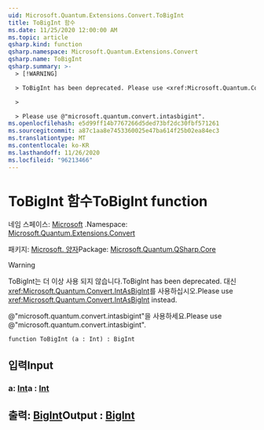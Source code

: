 ```yaml
---
uid: Microsoft.Quantum.Extensions.Convert.ToBigInt
title: ToBigInt 함수
ms.date: 11/25/2020 12:00:00 AM
ms.topic: article
qsharp.kind: function
qsharp.namespace: Microsoft.Quantum.Extensions.Convert
qsharp.name: ToBigInt
qsharp.summary: >-
  > [!WARNING]

  > ToBigInt has been deprecated. Please use <xref:Microsoft.Quantum.Convert.IntAsBigInt> instead.

  >

  > Please use @"microsoft.quantum.convert.intasbigint".
ms.openlocfilehash: e5d99ff14b7767266d5ded73bf2dc30fbf571261
ms.sourcegitcommit: a87c1aa8e7453360025e47ba614f25b02ea84ec3
ms.translationtype: MT
ms.contentlocale: ko-KR
ms.lasthandoff: 11/26/2020
ms.locfileid: "96213466"
---
```

# <a name="tobigint-function"></a><span data-ttu-id="8743c-102">ToBigInt 함수</span><span class="sxs-lookup"><span data-stu-id="8743c-102">ToBigInt function</span></span>

<span data-ttu-id="8743c-103">네임 스페이스: [Microsoft](xref:Microsoft.Quantum.Extensions.Convert) .</span><span class="sxs-lookup"><span data-stu-id="8743c-103">Namespace: [Microsoft.Quantum.Extensions.Convert](xref:Microsoft.Quantum.Extensions.Convert)</span></span>

<span data-ttu-id="8743c-104">패키지: [Microsoft. 양자](https://nuget.org/packages/Microsoft.Quantum.QSharp.Core)</span><span class="sxs-lookup"><span data-stu-id="8743c-104">Package: [Microsoft.Quantum.QSharp.Core](https://nuget.org/packages/Microsoft.Quantum.QSharp.Core)</span></span>


> [!WARNING]
> <span data-ttu-id="8743c-105">ToBigInt는 더 이상 사용 되지 않습니다.</span><span class="sxs-lookup"><span data-stu-id="8743c-105">ToBigInt has been deprecated.</span></span> <span data-ttu-id="8743c-106">대신 <xref:Microsoft.Quantum.Convert.IntAsBigInt>를 사용하십시오.</span><span class="sxs-lookup"><span data-stu-id="8743c-106">Please use <xref:Microsoft.Quantum.Convert.IntAsBigInt> instead.</span></span>
>
> <span data-ttu-id="8743c-107">@"microsoft.quantum.convert.intasbigint"을 사용하세요.</span><span class="sxs-lookup"><span data-stu-id="8743c-107">Please use @"microsoft.quantum.convert.intasbigint".</span></span>



```qsharp
function ToBigInt (a : Int) : BigInt
```


## <a name="input"></a><span data-ttu-id="8743c-108">입력</span><span class="sxs-lookup"><span data-stu-id="8743c-108">Input</span></span>

### <a name="a--int"></a><span data-ttu-id="8743c-109">a: [Int](xref:microsoft.quantum.lang-ref.int)</span><span class="sxs-lookup"><span data-stu-id="8743c-109">a : [Int](xref:microsoft.quantum.lang-ref.int)</span></span>





## <a name="output--bigint"></a><span data-ttu-id="8743c-110">출력: [BigInt](xref:microsoft.quantum.lang-ref.bigint)</span><span class="sxs-lookup"><span data-stu-id="8743c-110">Output : [BigInt](xref:microsoft.quantum.lang-ref.bigint)</span></span>

